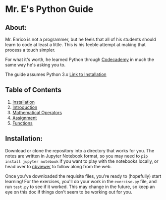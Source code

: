 # Mr. E's Python Guide

## About:
Mr. Enrico is not a programmer, but he feels that all of his students should
 learn to code at least a little. This is his feeble attempt at making that
 process a touch simpler.

 For what it's worth, he learned Python through [Codecademy](http://www.codecademy.com) in
 much the same way he's asking you to.

 The guide assumes Python 3.x
[Link to Installation](#installation)

## Table of Contents
1. [Installation](#installation)
2. [Introduction](notes/python_intro.ipynb)
3. [Mathematical Operators](notes/mathematical_operators.ipynb)
4. [Assignment](notes/assignment.ipynb)
5. [Functions](notes/functions.ipynb)

## Installation:<a name="installation"></a>
Download or clone the repository into a directory that works for you. The
notes are written in Jupyter Notebook format, so you may need to `pip
install jupyter notebook` if you want to play with the notebooks locally, or
 head over to [nbviewer](http://nbviewer.jupyter.org/github/denriconbhs/python_guide/tree/master/)
 to follow along from the web.

 Once you've downloaded the requisite files, you're ready to (hopefully)
 start learning! For the exercises, you'll do your work in the `exercise.py`
  file, and run `test.py` to see if it worked. This may change in the
  future, so keep an eye on this doc if things don't seem to be working out
  for you.
